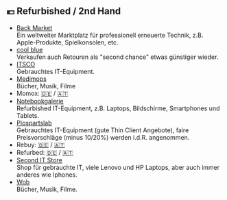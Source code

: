 ## 💶 Refurbished / 2nd Hand
* [Back Market](https://www.backmarket.de/)\
Ein weltweiter Marktplatz für professionell erneuerte Technik, z.B. Apple-Produkte, Spielkonsolen, etc.
* [cool blue](https://coolblue.de)\
Verkaufen auch Retouren als "second chance" etwas günstiger wieder.
* [ITSCO](https://www.itsco.de)\
Gebrauchtes IT-Equipment.
* [Medimops](https://www.medimops.de)\
Bücher, Musik, Filme
* Momox: [🇩🇪](https://momox.de) / [🇦🇹](https://momox.at)
* [Notebookgalerie](https://www.notebookgalerie.de/)\
Refurbished IT-Equipment, z.B. Laptops, Bildschirme, Smartphones und Tablets.
* [Piospartslab](https://www.piospartslap.de)\
Gebrauchtes IT-Equipment (gute Thin Client Angebote), faire Preisvorschläge (minus 10/20%) werden i.d.R. angenommen.
* Rebuy: [🇩🇪](https://rebuy.de) / [🇦🇹](https://rebuy.at)
* Refurbed: [🇩🇪](https://www.refurbed.de) / [🇦🇹](https://www.refurbed.at)
* [Second IT Store](https://second-it-store.de)\
Shop für gebrauchte IT, viele Lenovo und HP Laptops, aber auch immer anderes wie Iphones.
* [Wob](https://www.wob.com/de-de)\
Bücher, Musik, Filme.